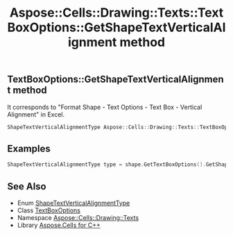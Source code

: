 ﻿---
title: Aspose::Cells::Drawing::Texts::TextBoxOptions::GetShapeTextVerticalAlignment method
linktitle: GetShapeTextVerticalAlignment
second_title: Aspose.Cells for C++ API Reference
description: 'Aspose::Cells::Drawing::Texts::TextBoxOptions::GetShapeTextVerticalAlignment method. It corresponds to "Format Shape - Text Options - Text Box - Vertical Alignment" in Excel in C++.'
type: docs
weight: 600
url: /cpp/aspose.cells.drawing.texts/textboxoptions/getshapetextverticalalignment/
---
## TextBoxOptions::GetShapeTextVerticalAlignment method


It corresponds to "Format Shape - Text Options - Text Box - Vertical Alignment" in Excel.

```cpp
ShapeTextVerticalAlignmentType Aspose::Cells::Drawing::Texts::TextBoxOptions::GetShapeTextVerticalAlignment()
```


## Examples


```cpp
ShapeTextVerticalAlignmentType type = shape.GetTextBoxOptions().GetShapeTextVerticalAlignment();
```

## See Also

* Enum [ShapeTextVerticalAlignmentType](../../shapetextverticalalignmenttype/)
* Class [TextBoxOptions](../)
* Namespace [Aspose::Cells::Drawing::Texts](../../)
* Library [Aspose.Cells for C++](../../../)
